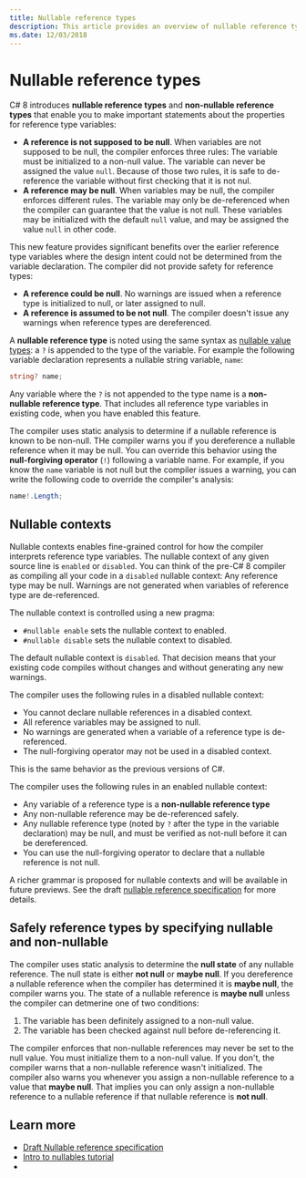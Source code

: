 ```yaml
---
title: Nullable reference types
description: This article provides an overview of nullable reference types, a feature added in C# 8. You'll learn how the feature works, what it does for your code and more....
ms.date: 12/03/2018
---
```

# Nullable reference types

C# 8 introduces **nullable reference types** and **non-nullable reference types** that enable you to make important statements about the properties for reference type variables:

- **A reference is not supposed to be null**. When variables are not supposed to be null, the compiler enforces three rules: The variable must be initialized to a non-null value. The variable can never be assigned the value `null`. Because of those two rules, it is safe to de-reference the variable without first checking that it is not nul.
- **A reference may be null**. When variables may be null, the compiler enforces different rules. The variable may only be de-referenced when the compiler can guarantee that the value is not null. These variables may be initialized with the default `null` value, and may be assigned the value `null` in other code.

This new feature provides significant benefits over the earlier reference type variables where the design intent could not be determined from the variable declaration. The compiler did not provide safety for reference types:

- **A reference could be null**. No warnings are issued when a reference type is initialized to null, or later assigned to null.
- **A reference is assumed to be not null**. The compiler doesn't issue any warnings when reference types are dereferenced.

A **nullable reference type** is noted using the same syntax as [nullable value types](programming-guide/nullable-types/index.md): a `?` is appended to the type of the variable. For example the following variable declaration represents a nullable string variable, `name`:

```csharp
string? name;
```

Any variable where the `?` is not appended to the type name is a **non-nullable reference type**. That includes all reference type variables in existing code, when you have enabled this feature.

The compiler uses static analysis to determine if a nullable reference is known to be non-null. THe compiler warns you if you dereference a nullable reference when it may be null. You can override this behavior using the **null-forgiving operator** (`!`) following a variable name. For example, if you know the `name` variable is not null but the compiler issues a warning, you can write the following code to override the compiler's analysis:

```csharp
name!.Length;
```

## Nullable contexts

Nullable contexts enables fine-grained control for how the compiler interprets reference type variables. The nullable context of any given source line is `enabled` or `disabled`. You can think of the pre-C# 8 compiler as compiling all your code in a `disabled` nullable context: Any reference type may be null. Warnings are not generated when variables of reference type are de-referenced.

The nullable context is controlled using a new pragma:

- `#nullable enable` sets the nullable context to enabled.
- `#nullable disable` sets the nullable context to disabled.

The default nullable context is `disabled`. That decision means that your existing code compiles without changes and without generating any new warnings.

The compiler uses the following rules in a disabled nullable context:

- You cannot declare nullable references in a disabled context.
- All reference variables may be assigned to null.
- No warnings are generated when a variable of a reference type is de-referenced.
- The null-forgiving operator may not be used in a disabled context.

This is the same behavior as the previous versions of C#.

The compiler uses the following rules in an enabled nullable context:

- Any variable of a reference type is a **non-nullable reference type**
- Any non-nullable reference may be de-referenced safely.
- Any nullable reference type (noted by `?` after the type in the variable declaration) may be null, and must be verified as not-null before it can be dereferenced.
- You can use the null-forgiving operator to declare that a nullable reference is not null.

A richer grammar is proposed for nullable contexts and will be available in future previews. See the draft [nullable reference specification](https://github.com/dotnet/csharplang/blob/master/proposals/nullable-reference-types-specification.md#nullable-contexts) for more details.

## Safely reference types by specifying nullable and non-nullable

The compiler uses static analysis to determine the **null state** of any nullable reference. The null state is either **not null** or **maybe null**. If you dereference a nullable reference when the compiler has determined it is **maybe null**, the compiler warns you. The state of a nullable reference is **maybe null** unless the compiler can detmerine one of two conditions:

1. The variable has been definitely assigned to a non-null value.
1. The variable has been checked against null before de-referencing it.

The compiler enforces that non-nullable references may never be set to the null value. You must initialize them to a non-null value. If you don't, the compiler warns that a non-nullable reference wasn't initialized. The compiler also warns you whenever you assign a non-nullable reference to a value that **maybe null**. That implies you can only assign a non-nullable reference to a nullable reference if that nullable reference is **not null**.

## Learn more

- [Draft Nullable reference specification](https://github.com/dotnet/csharplang/blob/master/proposals/nullable-reference-types-specification.md)
- [Intro to nullables tutorial](tutorials/nullable-reference-types.md)
- 